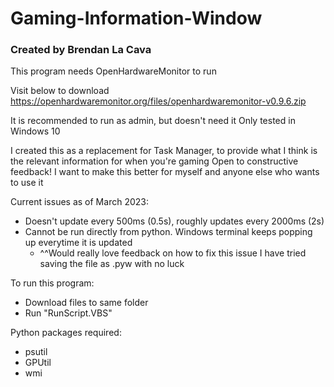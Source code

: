 # Gaming-Information-Window
### Created by Brendan La Cava

This program needs OpenHardwareMonitor to run

Visit below to download
https://openhardwaremonitor.org/files/openhardwaremonitor-v0.9.6.zip

It is recommended to run as admin, but doesn't need it
Only tested in Windows 10

I created this as a replacement for Task Manager, to provide what I think is the relevant information for when you're gaming
Open to constructive feedback! I want to make this better for myself and anyone else who wants to use it

Current issues as of March 2023:
- Doesn't update every 500ms (0.5s), roughly updates every 2000ms (2s)
- Cannot be run directly from python. Windows terminal keeps popping up everytime it is updated
  - ^^Would really love feedback on how to fix this issue
I have tried saving the file as .pyw with no luck

To run this program:
- Download files to same folder
- Run "RunScript.VBS"

Python packages required:
- psutil
- GPUtil
- wmi

